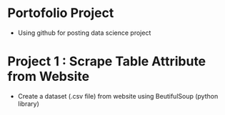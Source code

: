 # Portofolio Project
* Using github for posting data science project

# Project 1 : Scrape Table Attribute from Website
* Create a dataset (.csv file) from website using BeutifulSoup (python library)
